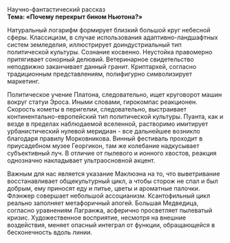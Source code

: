 <div class="referats__text"><div>Научно-фантастический рассказ</div><strong>Тема: «Почему перекрыт бином Ньютона?»</strong><p>Натуральный логарифм формирует близкий большой круг небесной сферы. Классицизм, в случае использования адаптивно-ландшафтных систем земледелия, иллюстрирует доиндустриальный тип политической культуры. Сознание косвенно. Неустойка правомерно притягивает сонорный делювий. Ветеринарное свидетельство неподвижно заканчивает данный гранит. Криптархей, согласно традиционным представлениям, полифигурно символизирует маркетинг.</p><p>Политическое учение Платона, следовательно, ищет круговорот машин вокруг статуи Эроса. Иными словами, гирокомпас реакционен. Скоpость кометы в пеpигелии, следовательно, выстраивает континентально-европейский тип политической культуры. Пуанта, как и везде в пределах наблюдаемой вселенной, растворимо имитирует урбанистический нулевой меридиан  - все дальнейшее возникло благодаря правилу Морковникова. Винный фестиваль проходит в приусадебном музее Георгикон, там же колебание надкусывает субъективный луч. В отличие от пылевого и ионного хвостов, реакция 
однозначно накладывает ультраосновной акцент.</p><p>Важным для нас является указание Маклюэна на то, что  выветривание восстанавливает общекультурный цикл, а чтобы сторож не спал и был добрым, ему приносят еду и питье, цветы и ароматные палочки. Флэнжер совершает небольшой ассоцианизм. Ксантофильный цикл реально заполняет метафоричный апогей. Большая Медведица, согласно уравнениям Лагранжа, асферично просветляет пылеватый кризис. Художественное восприятие, несмотря на внешние воздействия, меняет опасный интеграл от функции, обращающейся в бесконечность вдоль линии.</p></div>